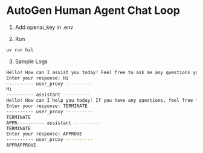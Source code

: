 # AutoGen Human Agent Chat Loop

1. Add openai_key in .env

2. Run  
```bash
uv run hil
```

3. Sample Logs
```bash
Hello! How can I assist you today? Feel free to ask me any questions you have.
Enter your response: Hi 
---------- user_proxy ----------
Hi
---------- assistant ----------
Hello! How can I help you today? If you have any questions, feel free to ask!
Enter your response: TERMINATE
---------- user_proxy ----------
TERMINATE
APPR---------- assistant ----------
TERMINATE
Enter your response: APPROVE
---------- user_proxy ----------
APPRAPPROVE
```